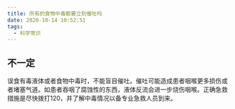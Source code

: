 ```yaml
---
title: 所有的食物中毒都要立刻催吐吗
date: 2020-10-14 10:52:51
tags:
  - 科学常识
---
```


## 不一定
误食有毒液体或者食物中毒时，不能盲目催吐。催吐可能造成患者咽喉更多损伤或者堵塞气道。如患者吞咽了腐蚀性的东西，液体反流会进一步烧伤咽喉。正确急救措施是尽快拨打120，并了解中毒情况以备专业急救人员到来。